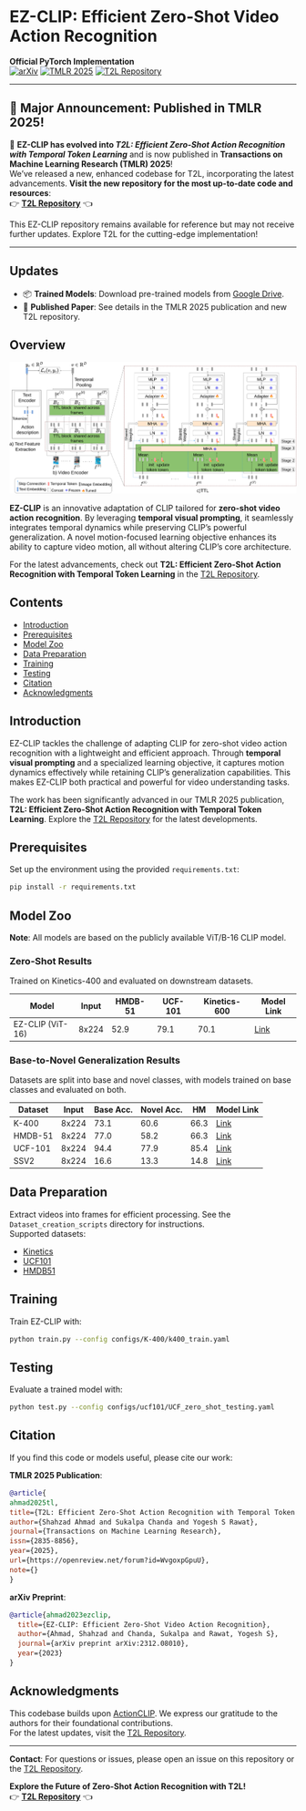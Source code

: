 # EZ-CLIP: Efficient Zero-Shot Video Action Recognition

**Official PyTorch Implementation**  
[![arXiv](https://img.shields.io/badge/arXiv-2312.08010-red)](https://arxiv.org/abs/2312.08010) [![TMLR 2025](https://img.shields.io/badge/Published-TMLR%202025-blue)](https://openreview.net/forum?id=xxxx) [![T2L Repository](https://img.shields.io/badge/New%20Repository-T2L-green)](https://github.com/Shahzadnit/T2L.git)

---

## 🚀 Major Announcement: Published in TMLR 2025!

🎉 **EZ-CLIP has evolved into *T2L: Efficient Zero-Shot Action Recognition with Temporal Token Learning*** and is now published in **Transactions on Machine Learning Research (TMLR) 2025**!  
We’ve released a new, enhanced codebase for T2L, incorporating the latest advancements. **Visit the new repository for the most up-to-date code and resources**:  
👉 [**T2L Repository**](https://github.com/Shahzadnit/T2L.git) 👈  

This EZ-CLIP repository remains available for reference but may not receive further updates. Explore T2L for the cutting-edge implementation!

---

## Updates
- 📦 **Trained Models**: Download pre-trained models from [Google Drive](https://drive.google.com/drive/folders/1OPt5cXSx-1u_hRXSpst94gMJ5P-c7uBS?usp=sharing).  
- 📄 **Published Paper**: See details in the TMLR 2025 publication and new T2L repository.

## Overview

![EZ-CLIP Architecture](T2L.jpg)

**EZ-CLIP** is an innovative adaptation of CLIP tailored for **zero-shot video action recognition**. By leveraging **temporal visual prompting**, it seamlessly integrates temporal dynamics while preserving CLIP’s powerful generalization. A novel motion-focused learning objective enhances its ability to capture video motion, all without altering CLIP’s core architecture.

For the latest advancements, check out **T2L: Efficient Zero-Shot Action Recognition with Temporal Token Learning** in the [T2L Repository](https://github.com/Shahzadnit/T2L.git).

## Contents
- [Introduction](#introduction)
- [Prerequisites](#prerequisites)
- [Model Zoo](#model-zoo)
- [Data Preparation](#data-preparation)
- [Training](#training)
- [Testing](#testing)
- [Citation](#citation)
- [Acknowledgments](#acknowledgments)

## Introduction
EZ-CLIP tackles the challenge of adapting CLIP for zero-shot video action recognition with a lightweight and efficient approach. Through **temporal visual prompting** and a specialized learning objective, it captures motion dynamics effectively while retaining CLIP’s generalization capabilities. This makes EZ-CLIP both practical and powerful for video understanding tasks.

The work has been significantly advanced in our TMLR 2025 publication, **T2L: Efficient Zero-Shot Action Recognition with Temporal Token Learning**. Explore the [T2L Repository](https://github.com/Shahzadnit/T2L.git) for the latest developments.

## Prerequisites
Set up the environment using the provided `requirements.txt`:
```bash
pip install -r requirements.txt
```

## Model Zoo
**Note**: All models are based on the publicly available ViT/B-16 CLIP model.

### Zero-Shot Results
Trained on Kinetics-400 and evaluated on downstream datasets.

| Model                | Input  | HMDB-51 | UCF-101 | Kinetics-600 | Model Link                                                                 |
|----------------------|--------|---------|---------|--------------|---------------------------------------------------------------------------|
| EZ-CLIP (ViT-16)     | 8x224  | 52.9    | 79.1    | 70.1         | [Link](https://drive.google.com/file/d/19QNGgaZjPyq0yz7XJGFccS7MV09KMY_K/view?usp=drive_link) |

### Base-to-Novel Generalization Results
Datasets are split into base and novel classes, with models trained on base classes and evaluated on both.

| Dataset   | Input  | Base Acc. | Novel Acc. | HM   | Model Link                                                                 |
|-----------|--------|-----------|------------|------|---------------------------------------------------------------------------|
| K-400     | 8x224  | 73.1      | 60.6       | 66.3 | [Link](https://drive.google.com/file/d/1q8rBkL0QKNTeJJihWkNUwm1eAGH_OY0U/view?usp=sharing) |
| HMDB-51   | 8x224  | 77.0      | 58.2       | 66.3 | [Link](https://drive.google.com/file/d/1hW2i6agAhpyFvoRgPcOki3coQHx-6oWN/view?usp=sharing) |
| UCF-101   | 8x224  | 94.4      | 77.9       | 85.4 | [Link](https://drive.google.com/file/d/16HTxwbqfi1N8BPVjfrvL6F_A4xLNt-zc/view?usp=sharing) |
| SSV2      | 8x224  | 16.6      | 13.3       | 14.8 | [Link](https://drive.google.com/file/d/1EtpET-s634JnHK7n57vrvqNpE7qH_dHq/view?usp=sharing) |

## Data Preparation
Extract videos into frames for efficient processing. See the `Dataset_creation_scripts` directory for instructions.  
Supported datasets:
- [Kinetics](https://deepmind.com/research/open-source/open-source-datasets/kinetics/)
- [UCF101](http://crcv.ucf.edu/data/UCF101.php)
- [HMDB51](http://serre-lab.clps.brown.edu/resource/hmdb-a-large-human-motion-database/)

## Training
Train EZ-CLIP with:
```bash
python train.py --config configs/K-400/k400_train.yaml
```

## Testing
Evaluate a trained model with:
```bash
python test.py --config configs/ucf101/UCF_zero_shot_testing.yaml
```

## Citation
If you find this code or models useful, please cite our work:

**TMLR 2025 Publication**:
```bibtex
@article{
ahmad2025tl,
title={T2L: Efficient Zero-Shot Action Recognition with Temporal Token Learning},
author={Shahzad Ahmad and Sukalpa Chanda and Yogesh S Rawat},
journal={Transactions on Machine Learning Research},
issn={2835-8856},
year={2025},
url={https://openreview.net/forum?id=WvgoxpGpuU},
note={}
}
```

**arXiv Preprint**:
```bibtex
@article{ahmad2023ezclip,
  title={EZ-CLIP: Efficient Zero-Shot Video Action Recognition},
  author={Ahmad, Shahzad and Chanda, Sukalpa and Rawat, Yogesh S},
  journal={arXiv preprint arXiv:2312.08010},
  year={2023}
}
```

## Acknowledgments
This codebase builds upon [ActionCLIP](https://github.com/sallymmx/ActionCLIP). We express our gratitude to the authors for their foundational contributions.  
For the latest updates, visit the [T2L Repository](https://github.com/Shahzadnit/T2L.git).

---

**Contact**: For questions or issues, please open an issue on this repository or the [T2L Repository](https://github.com/Shahzadnit/T2L.git).

**Explore the Future of Zero-Shot Action Recognition with T2L!**  
👉 [**T2L Repository**](https://github.com/Shahzadnit/T2L.git) 👈
